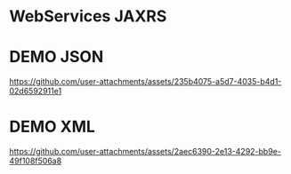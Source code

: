 # WebServices JAXRS
# DEMO JSON


https://github.com/user-attachments/assets/235b4075-a5d7-4035-b4d1-02d6592911e1


# DEMO XML

https://github.com/user-attachments/assets/2aec6390-2e13-4292-bb9e-49f108f506a8

